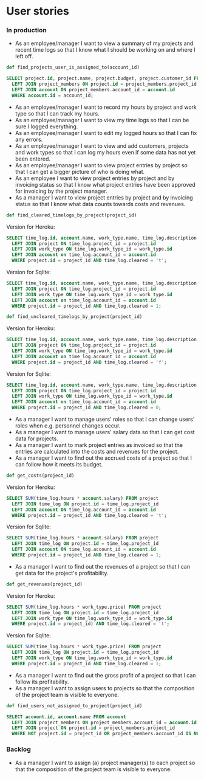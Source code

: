 # User stories

### In production
* As an employee/manager I want to view a summary of my projects and recent time logs so that I know what I should be working on and where I left off.


```python
def find_projects_user_is_assigned_to(account_id)
```

```sql
SELECT project.id, project.name, project.budget, project.customer_id FROM project
  LEFT JOIN project_members ON project.id = project_members.project_id
  LEFT JOIN account ON project_members.account_id = account.id
  WHERE account.id = account_id;
```

* As an employee/manager I want to record my hours by project and work type so that I can track my hours.
* As an employee/manager I want to view my time logs so that I can be sure I logged everything.
* As an employee/manager I want to edit my logged hours so that I can fix any errors.
* As an employee/manager I want to view and add customers, projects and work types so that I can log my hours even if some data has not yet been entered.
* As an employee/manager I want to view project entries by project so that I can get a bigger picture of who is doing what.
* As an employee I want to view project entries by project and by invoicing status so that I know what project entries have been approved for invoicing by the project manager.
* As a manager I want to view project entries by project and by invoicing status so that I know what data counts towards costs and revenues.

```python
def find_cleared_timelogs_by_project(project_id)
```

Version for Heroku:
```sql
SELECT time_log.id, account.name, work_type.name, time_log.description, time_log.hours, time_log.cleared, account.id FROM time_log
  LEFT JOIN project ON time_log.project_id = project.id
  LEFT JOIN work_type ON time_log.work_type_id = work_type.id
  LEFT JOIN account on time_log.account_id = account.id
  WHERE project.id = project_id AND time_log.cleared = 't';
```

Version for Sqlite:
```sql
SELECT time_log.id, account.name, work_type.name, time_log.description, time_log.hours, time_log.cleared, account.id FROM time_log
  LEFT JOIN project ON time_log.project_id = project.id
  LEFT JOIN work_type ON time_log.work_type_id = work_type.id
  LEFT JOIN account on time_log.account_id = account.id
  WHERE project.id = project_id AND time_log.cleared = 1;
```

```python
def find_uncleared_timelogs_by_project(project_id)
```

Version for Heroku:
```sql
SELECT time_log.id, account.name, work_type.name, time_log.description, time_log.hours, time_log.cleared, account.id FROM time_log
  LEFT JOIN project ON time_log.project_id = project.id
  LEFT JOIN work_type ON time_log.work_type_id = work_type.id
  LEFT JOIN account on time_log.account_id = account.id
  WHERE project.id = project_id AND time_log.cleared = 'f';
```

Version for Sqlite:
```sql
SELECT time_log.id, account.name, work_type.name, time_log.description, time_log.hours, time_log.cleared, account.id FROM time_log
  LEFT JOIN project ON time_log.project_id = project.id
  LEFT JOIN work_type ON time_log.work_type_id = work_type.id
  LEFT JOIN account on time_log.account_id = account.id
  WHERE project.id = project_id AND time_log.cleared = 0;
```

* As a manager I want to manage users' roles so that I can change users' roles when e.g. personnel changes occur.
* As a manager I want to manage users' salary data so that I can get cost data for projects.
* As a manager I want to mark project entries as invoiced so that the entries are calculated into the costs and revenues for the project.
* As a manager I want to find out the accrued costs of a project so that I can follow how it meets its budget.
```python
def get_costs(project_id)
```

Version for Heroku:
```sql
SELECT SUM(time_log.hours * account.salary) FROM project
  LEFT JOIN time_log ON project.id = time_log.project_id
  LEFT JOIN account ON time_log.account_id = account.id
  WHERE project.id = project_id AND time_log.cleared = 't';
``` 

Version for Sqlite:
```sql
SELECT SUM(time_log.hours * account.salary) FROM project
  LEFT JOIN time_log ON project.id = time_log.project_id
  LEFT JOIN account ON time_log.account_id = account.id
  WHERE project.id = project_id AND time_log.cleared = 1;
``` 
* As a manager I want to find out the revenues of a project so that I can get data for the project's profitability.
```python
def get_revenues(project_id)
```

Version for Heroku:
```sql
SELECT SUM(time_log.hours * work_type.price) FROM project
  LEFT JOIN time_log ON project.id = time_log.project_id
  LEFT JOIN work_type ON time_log.work_type_id = work_type.id
  WHERE project.id = project_id) AND time_log.cleared = 't';
```

Version for Sqlite:
```sql
SELECT SUM(time_log.hours * work_type.price) FROM project
  LEFT JOIN time_log ON project.id = time_log.project_id
  LEFT JOIN work_type ON time_log.work_type_id = work_type.id
  WHERE project.id = project_id AND time_log.cleared = 1;
```

* As a manager I want to find out the gross profit of a project so that I can follow its profitability.
* As a manager I want to assign users to projects so that the composition of the project team is visible to everyone.
```python
def find_users_not_assigned_to_project(project_id)
```

```sql
SELECT account.id, account.name FROM account
  LEFT JOIN project_members ON project_members.account_id = account.id
  LEFT JOIN project ON project.id = project_members.project_id
  WHERE NOT project.id = project_id OR project_members.account_id IS NULL;
```   

### Backlog
* As a manager I want to assign (a) project manager(s) to each project so that the composition of the project team is visible to everyone.

